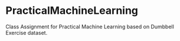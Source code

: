 # PracticalMachineLearning
Class Assignment for Practical Machine Learning based on Dumbbell Exercise dataset.
